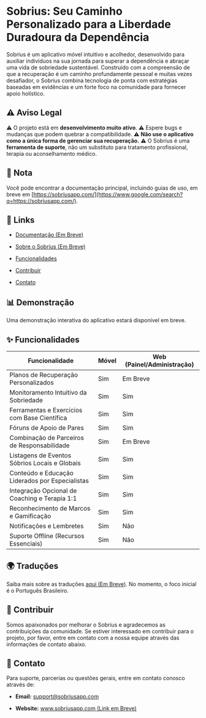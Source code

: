 # Sobrius: Seu Caminho Personalizado para a Liberdade Duradoura da Dependência

Sobrius é um aplicativo móvel intuitivo e acolhedor, desenvolvido para auxiliar indivíduos na sua jornada para superar a dependência e abraçar uma vida de sobriedade sustentável. Construído com a compreensão de que a recuperação é um caminho profundamente pessoal e muitas vezes desafiador, o Sobrius combina tecnologia de ponta com estratégias baseadas em evidências e um forte foco na comunidade para fornecer apoio holístico.

## ⚠️ Aviso Legal

⚠️ O projeto está em **desenvolvimento muito ativo**.
⚠️ Espere bugs e mudanças que podem quebrar a compatibilidade.
⚠️ **Não use o aplicativo como a única forma de gerenciar sua recuperação.**
⚠️ O Sobrius é uma **ferramenta de suporte**, não um substituto para tratamento profissional, terapia ou aconselhamento médico.

## 📝 Nota

Você pode encontrar a documentação principal, incluindo guias de uso, em breve em [https://sobriusapp.com/](https://www.google.com/search?q=https://sobriusapp.com/).

## 🔗 Links

* [Documentação (Em Breve)](https://www.google.com/search?q=https://sobriusapp.com/docs)

* [Sobre o Sobrius (Em Breve)](https://www.google.com/search?q=https://sobriusapp.com/about)

* [Funcionalidades](https://www.google.com/search?q=%23-funcionalidades)

* [Contribuir](https://www.google.com/search?q=%23-contribuir)

* [Contato](https://www.google.com/search?q=%23-contato)

## 📊 Demonstração

Uma demonstração interativa do aplicativo estará disponível em breve.

## ✨ Funcionalidades

| Funcionalidade | Móvel | Web (Painel/Administração) |
 | ----- | ----- | ----- |
| Planos de Recuperação Personalizados | Sim | Em Breve |
| Monitoramento Intuitivo da Sobriedade | Sim | Sim |
| Ferramentas e Exercícios com Base Científica | Sim | Sim |
| Fóruns de Apoio de Pares | Sim | Sim |
| Combinação de Parceiros de Responsabilidade | Sim | Em Breve |
| Listagens de Eventos Sóbrios Locais e Globais | Sim | Sim |
| Conteúdo e Educação Liderados por Especialistas | Sim | Sim |
| Integração Opcional de Coaching e Terapia 1:1 | Sim | Sim |
| Reconhecimento de Marcos e Gamificação | Sim | Sim |
| Notificações e Lembretes | Sim | Não |
| Suporte Offline (Recursos Essenciais) | Sim | Não |

## 🌍 Traduções

Saiba mais sobre as traduções [aqui (Em Breve)](https://www.google.com/search?q=https://sobriusapp.com/translations). No momento, o foco inicial é o Português Brasileiro.

## 🤝 Contribuir

Somos apaixonados por melhorar o Sobrius e agradecemos as contribuições da comunidade. Se estiver interessado em contribuir para o projeto, por favor, entre em contato com a nossa equipe através das informações de contato abaixo.

## 📧 Contato

Para suporte, parcerias ou questões gerais, entre em contato conosco através de:

* **Email:** support@sobriusapp.com

* **Website:** [www.sobriusapp.com (Link em Breve)](https://www.google.com/search?q=https://example.com/sobrius-website)

